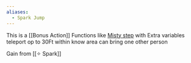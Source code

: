 ```yaml
---
aliases:
  - Spark Jump
---
```


This is a [[Bonus Action]] Functions like [Misty step](https://roll20.net/compendium/dnd5e/Misty%20Step#content) with Extra variables teleport op to 30Ft within know area can bring one other person

Gain from [[✧ Spark]]